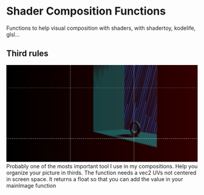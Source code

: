 # Shader Composition Functions
Functions to help visual composition with shaders, with shadertoy, kodelife, glsl...

## Third rules
![GitHub Logo](/images/third.png)
Probably one of the mosts important tool I use in my compositions.
Help you organize your picture in thirds.
The function needs a vec2 UVs not centered in screen space.
It returns a float so that you can add the value in your mainImage function